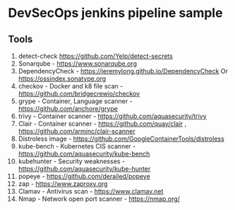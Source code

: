 # DevSecOps jenkins pipeline sample

## Tools

1. detect-check https://github.com/Yelp/detect-secrets
2. Sonarqube - https://www.sonarqube.org
3. DependencyCheck - https://jeremylong.github.io/DependencyCheck Or https://ossindex.sonatype.org
4. checkov - Docker and k8 file scan - https://github.com/bridgecrewio/checkov
5. grype - Container, Language scanner - https://github.com/anchore/grype
6. trivy - Container scanner - https://github.com/aquasecurity/trivy
7. Clair - Container scanner - https://github.com/quay/clair , https://github.com/arminc/clair-scanner
8. Distroless image - https://github.com/GoogleContainerTools/distroless
9. kube-bench - Kubernetes CIS scanner - https://github.com/aquasecurity/kube-bench
10. kubehunter - Security weaknesses -  https://github.com/aquasecurity/kube-hunter
11. popeye - https://github.com/derailed/popeye
12. zap - https://www.zaproxy.org
13. Clamav - Antivirus scan - https://www.clamav.net
14. Nmap - Network open port scanner - https://nmap.org/
